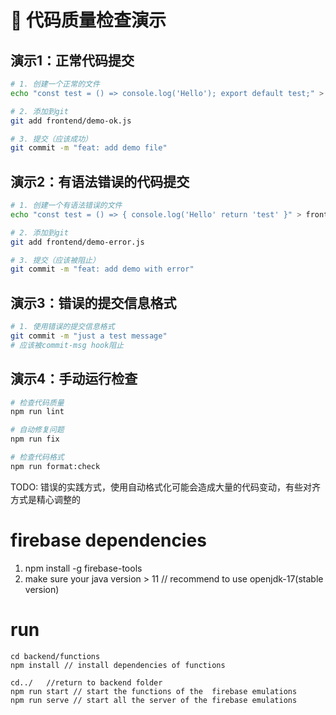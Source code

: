 # 🧪 代码质量检查演示

## 演示1：正常代码提交

```bash
# 1. 创建一个正常的文件
echo "const test = () => console.log('Hello'); export default test;" > frontend/demo-ok.js

# 2. 添加到git
git add frontend/demo-ok.js

# 3. 提交（应该成功）
git commit -m "feat: add demo file"
```

## 演示2：有语法错误的代码提交

```bash
# 1. 创建一个有语法错误的文件
echo "const test = () => { console.log('Hello' return 'test' }" > frontend/demo-error.js

# 2. 添加到git
git add frontend/demo-error.js

# 3. 提交（应该被阻止）
git commit -m "feat: add demo with error"
```

## 演示3：错误的提交信息格式

```bash
# 1. 使用错误的提交信息格式
git commit -m "just a test message"
# 应该被commit-msg hook阻止
```

## 演示4：手动运行检查

```bash
# 检查代码质量
npm run lint

# 自动修复问题
npm run fix

# 检查代码格式
npm run format:check
```

TODO: 错误的实践方式，使用自动格式化可能会造成大量的代码变动，有些对齐方式是精心调整的

# firebase dependencies

1. npm install -g firebase-tools
2. make sure your java version > 11 // recommend to use openjdk-17(stable version)

# run 

```
cd backend/functions
npm install // install dependencies of functions

cd../   //return to backend folder
npm run start // start the functions of the  firebase emulations
npm run serve // start all the server of the firebase emulations
```